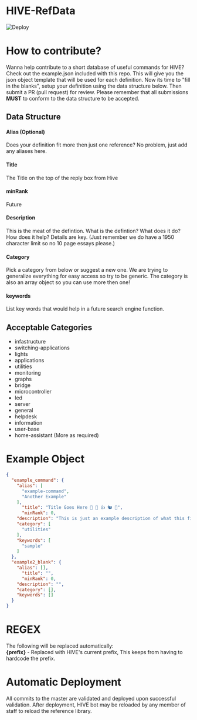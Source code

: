 # HIVE-RefData
![Deploy](https://github.com/Blade2021/HIVE-RefData/workflows/Deploy/badge.svg)

# How to contribute?
Wanna help contribute to a short database of useful commands for HIVE?  Check out the example.json included with this repo.  This will give you the json object template that will be used for each definition.  Now its time to "fill in the blanks", setup your definition using the data structure below.  Then submit a PR (pull request) for review.  Please remember that all submissions **MUST** to conform to the data structure to be accepted.

## Data Structure
#### Alias (Optional)
Does your definition fit more then just one reference?  No problem, just add any aliases here.
#### Title
The Title on the top of the reply box from Hive
#### minRank
Future
#### Description
This is the meat of the defintion.  What is the defintion?  What does it do?  How does it help?  Details are key.  (Just remember we do have a 1950 character limit so no 10 page essays please.)
#### Category
Pick a category from below or suggest a new one.  We are trying to generalize everything for easy access so try to be generic.  The category is also an array object so you can use more then one!
#### keywords
List key words that would help in a future search engine function.

## Acceptable Categories
- infastructure
- switching-applications
- lights
- applications
- utilities
- monitoring
- graphs
- bridge
- microcontroller
- led
- server
- general
- helpdesk
- information
- user-base
- home-assistant
(More as required)

# Example Object
```json
{
  "example_command": {
    "alias": [
      "example-command",
      "Another Example"
    ],
	  "title": "Title Goes Here 🔨 🥇 👍 🐿️ 🌰",
	  "minRank": 0,
    "description": "This is just an example description of what this file is used for and how to set it up for collaboration.  Add your links here: \n\nhttps://github.com/Blade2021/HIVE-RefData \n[More information](https://github.com/Blade2021/HIVE/wiki) \nMore Text here if you like",
    "category": [
      "utilities"
    ],
    "keywords": [
      "sample"
    ]
  },
  "example2_blank": {
    "alias": [],
	  "title": "",
	  "minRank": 0,
    "description": "",
    "category": [],
    "keywords": []
  }
}
```
# REGEX
The following will be replaced automatically:  
**{prefix}** - Replaced with HIVE's current prefix, This keeps from having to hardcode the prefix.
  
# Automatic Deployment
All commits to the master are validated and deployed upon successful validation.  After deployment, HIVE bot may be reloaded by any member of staff to reload the reference library. 
